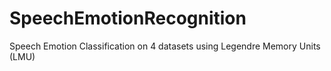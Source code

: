 # SpeechEmotionRecognition
Speech Emotion Classification on 4 datasets using Legendre Memory Units (LMU)
